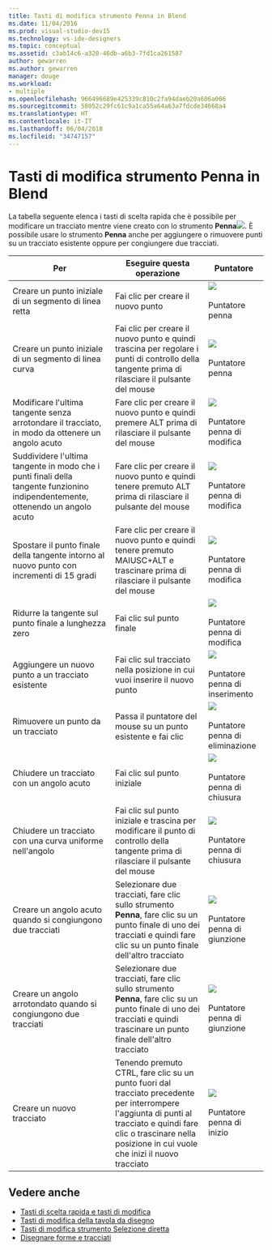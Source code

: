 ```yaml
---
title: Tasti di modifica strumento Penna in Blend
ms.date: 11/04/2016
ms.prod: visual-studio-dev15
ms.technology: vs-ide-designers
ms.topic: conceptual
ms.assetid: c3ab14c6-a320-46db-a6b3-7fd1ca261587
author: gewarren
ms.author: gewarren
manager: douge
ms.workload:
- multiple
ms.openlocfilehash: 966496689e425339c810c2fa94daeb20a606a066
ms.sourcegitcommit: 58052c29fc61c9a1ca55a64a63a7fdcde34668a4
ms.translationtype: HT
ms.contentlocale: it-IT
ms.lasthandoff: 06/04/2018
ms.locfileid: "34747157"
---
```

# <a name="pen-tool-modifier-keys-in-blend"></a>Tasti di modifica strumento Penna in Blend
La tabella seguente elenca i tasti di scelta rapida che è possibile per modificare un tracciato mentre viene creato con lo strumento **Penna**![](../designers/media/d514358f-185a-412f-a55d-36633b25dc8a.png). È possibile usare lo strumento **Penna** anche per aggiungere o rimuovere punti su un tracciato esistente oppure per congiungere due tracciati.

|Per|Eseguire questa operazione|Puntatore|
|-----------------------|-------------|-------------|
|Creare un punto iniziale di un segmento di linea retta|Fai clic per creare il nuovo punto|![](../designers/media/0bfb1b71-80ac-4ad4-aed8-40e09f8b7ab8.png)<br /><br /> Puntatore penna|
|Creare un punto iniziale di un segmento di linea curva|Fai clic per creare il nuovo punto e quindi trascina per regolare i punti di controllo della tangente prima di rilasciare il pulsante del mouse|![](../designers/media/0bfb1b71-80ac-4ad4-aed8-40e09f8b7ab8.png)<br /><br /> Puntatore penna|
|Modificare l'ultima tangente senza arrotondare il tracciato, in modo da ottenere un angolo acuto|Fare clic per creare il nuovo punto e quindi premere ALT prima di rilasciare il pulsante del mouse|![](../designers/media/317e5475-b70c-489f-9477-110a98639ade.png)<br /><br /> Puntatore penna di modifica|
|Suddividere l'ultima tangente in modo che i punti finali della tangente funzionino indipendentemente, ottenendo un angolo acuto|Fare clic per creare il nuovo punto e quindi tenere premuto ALT prima di rilasciare il pulsante del mouse|![](../designers/media/317e5475-b70c-489f-9477-110a98639ade.png)<br /><br /> Puntatore penna di modifica|
|Spostare il punto finale della tangente intorno al nuovo punto con incrementi di 15 gradi|Fare clic per creare il nuovo punto e quindi tenere premuto MAIUSC+ALT e trascinare prima di rilasciare il pulsante del mouse|![](../designers/media/317e5475-b70c-489f-9477-110a98639ade.png)<br /><br /> Puntatore penna di modifica|
|Ridurre la tangente sul punto finale a lunghezza zero|Fai clic sul punto finale|![](../designers/media/317e5475-b70c-489f-9477-110a98639ade.png)<br /><br /> Puntatore penna di modifica|
|Aggiungere un nuovo punto a un tracciato esistente|Fai clic sul tracciato nella posizione in cui vuoi inserire il nuovo punto|![](../designers/media/b004ad5a-33a4-46ae-81c0-20be0d819332.png)<br /><br /> Puntatore penna di inserimento|
|Rimuovere un punto da un tracciato|Passa il puntatore del mouse su un punto esistente e fai clic|![](../designers/media/08a64b78-f3df-4730-8169-c56b5631b071.png)<br /><br /> Puntatore penna di eliminazione|
|Chiudere un tracciato con un angolo acuto|Fai clic sul punto iniziale|![](../designers/media/a12fd3b4-a553-4762-b01c-c35efa594362.png)<br /><br /> Puntatore penna di chiusura|
|Chiudere un tracciato con una curva uniforme nell'angolo|Fai clic sul punto iniziale e trascina per modificare il punto di controllo della tangente prima di rilasciare il pulsante del mouse|![](../designers/media/a12fd3b4-a553-4762-b01c-c35efa594362.png)<br /><br /> Puntatore penna di chiusura|
|Creare un angolo acuto quando si congiungono due tracciati|Selezionare due tracciati, fare clic sullo strumento **Penna**, fare clic su un punto finale di uno dei tracciati e quindi fare clic su un punto finale dell'altro tracciato|![](../designers/media/bd12dfa4-112e-4f37-9765-3479e6b69894.png)<br /><br /> Puntatore penna di giunzione|
|Creare un angolo arrotondato quando si congiungono due tracciati|Selezionare due tracciati, fare clic sullo strumento **Penna**, fare clic su un punto finale di uno dei tracciati e quindi trascinare un punto finale dell'altro tracciato|![](../designers/media/bd12dfa4-112e-4f37-9765-3479e6b69894.png)<br /><br /> Puntatore penna di giunzione|
|Creare un nuovo tracciato|Tenendo premuto CTRL, fare clic su un punto fuori dal tracciato precedente per interrompere l'aggiunta di punti al tracciato e quindi fare clic o trascinare nella posizione in cui vuole che inizi il nuovo tracciato|![](../designers/media/69758176-5f53-465b-808c-f13fd1a0b3f2.png)<br /><br /> Puntatore penna di inizio|

## <a name="see-also"></a>Vedere anche

- [Tasti di scelta rapida e tasti di modifica](../designers/keyboard-shortcuts-and-modifier-keys-in-blend.md)
- [Tasti di modifica della tavola da disegno](../designers/artboard-modifier-keys-in-blend.md)
- [Tasti di modifica strumento Selezione diretta](../designers/direct-selection-tool-modifier-keys-in-blend.md)
- [Disegnare forme e tracciati](../designers/draw-shapes-and-paths.md)